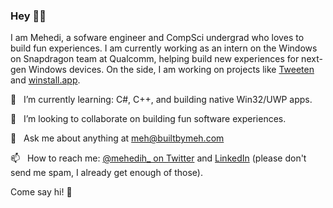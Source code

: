 ### Hey 👋🏽

I am Mehedi, a sofware engineer and CompSci undergrad who loves to build fun experiences. I am currently working as an intern on the Windows on Snapdragon team at Qualcomm, helping build new experiences for next-gen Windows devices. On the side, I am working on projects like [Tweeten](https://tweetenapp.com) and [winstall.app](https://github.com/MehediH/winstall).

🌱  &nbsp;&nbsp;I’m currently learning: C#, C++, and building native Win32/UWP apps.

👯  &nbsp;&nbsp;I’m looking to collaborate on building fun software experiences.

💬  &nbsp;&nbsp;Ask me about anything at [meh@builtbymeh.com](mailto:meh@builtbymeh.com)

📫  &nbsp;&nbsp;How to reach me: [@mehedih_ on Twitter](https://twitter.com/mehedih_) and [LinkedIn](https://www.linkedin.com/in/meh-hassan/) (please don't send me spam, I already get enough of those).

Come say hi! 👀
